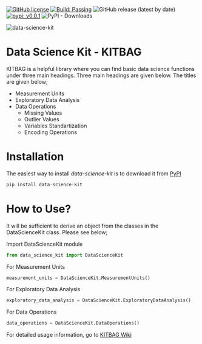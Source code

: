 [![GitHub license](https://img.shields.io/github/license/KeremDlkmn/data-science-kit)](https://github.com/KeremDlkmn/data-science-kit/blob/main/LICENSE)
[![Build: Passing](https://img.shields.io/badge/Build-Passing-green.svg)](https://github.com/KeremDlkmn/data-science-kit)
![GitHub release (latest by date)](https://img.shields.io/github/v/release/KeremDlkmn/data-science-kit)
[![pypi: v0.0.1](https://img.shields.io/badge/pypi-v0.0.1-yellow.svg)](https://pypi.org/project/data-science-kit/)
![PyPI - Downloads](https://img.shields.io/pypi/dm/data-science-kit)

![data-science-kit](https://user-images.githubusercontent.com/25768758/122969833-ca25e100-d395-11eb-8811-990965bc0985.png)


# Data Science Kit - KITBAG
KITBAG is a helpful library where you can find basic data science functions under three main headings. Three main headings are given below. The titles are given below;

* Measurement Units
* Exploratory Data Analysis
* Data Operations
  * Missing Values
  * Outlier Values
  * Variables Standartization
  * Encoding Operations

# Installation
The easiest way to install *data-science-kit* is to download it from [PyPI](https://pypi.org/project/data-science-kit/)

```python
pip install data-science-kit
```
# How to Use?
It will be sufficient to derive an object from the classes in the DataScienceKit class. Please see below;

Import DataScienceKit module

```python
from data_science_kit import DataScienceKit
```

For Measurement Units
```python
measurement_units = DataScienceKit.MeasurementUnits()
```

For Exploratory Data Analysis
```python
exploratory_data_analysis = DataScienceKit.ExploratoryDataAnalysis()
```

For Data Operations
```python
data_operations = DataScienceKit.DataOperations()
```

For detailed usage information, go to [KITBAG Wiki](https://github.com/KeremDlkmn/data-science-kit/wiki)
